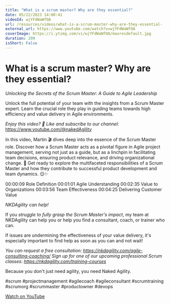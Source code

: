 ```yaml
---
title: "What is a scrum master? Why are they essential?"
date: 05/22/2023 14:00:41
videoId: wjYFdWaWfOA
url: /resources/videos/what-is-a-scrum-master-why-are-they-essential-
external_url: https://www.youtube.com/watch?v=wjYFdWaWfOA
coverImage: https://i.ytimg.com/vi/wjYFdWaWfOA/maxresdefault.jpg
duration: 299
isShort: False
---
```


# What is a scrum master? Why are they essential?

*Unlocking the Secrets of the Scrum Master: A Guide to Agile Leadership*

Unlock the full potential of your team with the insights from a Scrum Master expert. Learn the crucial role they play in guiding teams towards high efficiency and value delivery in Agile environments.

*Enjoy this video? 🔔 Like and subscribe to our channel:* https://www.youtube.com/@nakedAgility

In this video, Martin 🎬 dives deep into the essence of the Scrum Master role. Discover how a Scrum Master acts as a pivotal figure in Agile project management, serving not just as a guide, but as a linchpin in facilitating team decisions, ensuring product relevance, and driving organizational change. 🚀 Get ready to explore the multifaceted responsibilities of a Scrum Master and how they contribute to successful product development and team dynamics. 😌✨

00:00:09 Role Definition
00:01:01 Agile Understanding
00:02:35 Value to Organizations
00:03:56 Team Effectiveness
00:04:25 Delivering Customer Value

*NKDAgility can help!*

If you _struggle to fully grasp the Scrum Master's impact_, my team at NKDAgility can help you or help you find a consultant, coach, or trainer who can.

If issues are undermining the effectiveness of your value delivery, it's especially important to find help as soon as you can and not wait!

_You can request a free consultation: https://nkdagility.com/agile-consulting-coaching/_
_Sign up for one of our upcoming professional Scrum classes: https://nkdagility.com/training-courses_

Because you don't just need agility, you need Naked Agility.

#scrum #projectmanagement #agilecoach #agileconsultant #scrumtraining #scrumorg #scrummaster #productowner #devops

[Watch on YouTube](https://www.youtube.com/watch?v=wjYFdWaWfOA)
